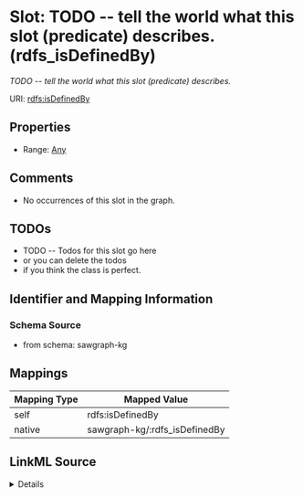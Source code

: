 

# Slot: TODO -- tell the world what this slot (predicate) describes. (rdfs_isDefinedBy)


_TODO -- tell the world what this slot (predicate) describes._





URI: [rdfs:isDefinedBy](http://www.w3.org/2000/01/rdf-schema#isDefinedBy)



<!-- no inheritance hierarchy -->








## Properties

* Range: [Any](../classes/Any.md)





## Comments

* No occurrences of this slot in the graph.

## TODOs

* TODO -- Todos for this slot go here
* or you can delete the todos
* if you think the class is perfect.

## Identifier and Mapping Information







### Schema Source


* from schema: sawgraph-kg




## Mappings

| Mapping Type | Mapped Value |
| ---  | ---  |
| self | rdfs:isDefinedBy |
| native | sawgraph-kg/:rdfs_isDefinedBy |




## LinkML Source

<details>
```yaml
name: rdfs_isDefinedBy
description: TODO -- tell the world what this slot (predicate) describes.
title: TODO -- tell the world what this slot (predicate) describes.
todos:
- TODO -- Todos for this slot go here
- or you can delete the todos
- if you think the class is perfect.
comments:
- No occurrences of this slot in the graph.
from_schema: sawgraph-kg
rank: 1000
slot_uri: rdfs:isDefinedBy
alias: rdfs_isDefinedBy
subproperty_of: rdfs_seeAlso
range: Any

```
</details>